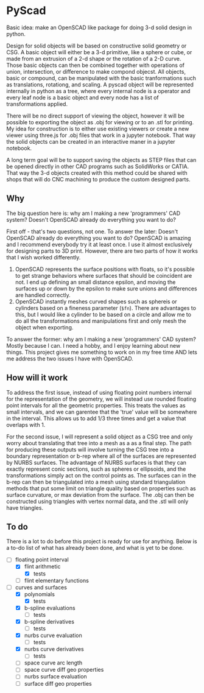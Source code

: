 # PyScad
Basic idea: make an OpenSCAD like package for doing 3-d solid design in python.
 
Design for solid objects will be based on constructive solid geometry or CSG. A basic
object will either be a 3-d primitive, like a sphere or cube, or made from an extrusion
of a 2-d shape or the rotation of a 2-D curve. Those basic objects can then be combined
together with operations of union, intersection, or difference to make compond objecst.
All objects, basic or compound, can be manipulated with the basic tranformations such as
translations, rotationg, and scaling. A pyscad object will be represented internally in
python as a tree, where every internal node is a operator and every leaf node is a basic
object and every node has a list of transformations applied.

There will be no direct support of viewing the object, however it will be possible to
exporting the object as .obj for viewing or to an .stl for printing. My idea for
construction is to either use existing viewers or create a new viewer using three.js for
.obj files that work in a jupyter notebook. That way the solid objects can be created in
an interactive maner in a jupyter notebook.

A long term goal will be to support saving the objects as STEP files that can be opened
directly in other CAD programs such as SolidWorks or CATIA. That way the 3-d objects
created with this method could be shared with shops that will do CNC machining to
produce the custom designed parts.

## **Why**
The big question here is: why am I making a new 'programmers' CAD system? Doesn't
OpenSCAD already do everything you want to do?

First off - that's two questions, not one. To answer the later: Doesn't OpenSCAD already
do everything you want to do? OpenSCAD is amazing and I recommend everybody try it at
least once. I use it almost exclusively for designing parts to 3D print. However, there
are two parts of how it works that I wish worked differently.
1. OpenSCAD represents the surface positions with floats, so it's possible to get
strange behaviors where surfaces that should be coincident are not. I end up defining an
small distance epsilon, and moving the surfaces up or down by the epsilon to make sure
unions and differences are handled correctly.
2. OpenSCAD instantly meshes curved shapes such as sphereis or cylinders based on a
fineness parameter (`$fn`). There are advantages to this, but I would like a cylinder to
be based on a circle and allow me to do all the transformations and manipulations first
and only mesh the object when exporting. 

To answer the former: why am I making a new 'programmers' CAD system? Mostly because I
can. I need a hobby, and I enjoy learning about new things. This project gives me
something to work on in my free time AND lets me address the two issues I have with
OpenSCAD.

## **How will it work**
To address the first issue, instead of using floating point numbers internal for the
representation of the geometry, we will instead use rounded floating point intervals for
all the geometric properties. This treats the values as small intervals, and we can
garentee that the 'true' value will be somewhere in the interval. This allows us to add
1/3 three times and get a value that overlaps with 1.

For the second issue, I will represent a solid object as a CSG tree and only worry about
translating that tree into a mesh as a  as a final step. The path for producing these
outputs will involve turning the CSG tree into a boundary representation or b-rep where
all of the surfaces are represented by NURBS surfaces. The advantage of NURBS surfaces
is that they can exactly represent conic sections, such as spheres or ellipsoids, and
the transformations simply act on the control points as. The surfaces can in the b-rep
can then be triangulated into a mesh using standard triangulation methods that put some
limit on triangle quality based on properties such as surface curvature, or max
deviation from the surface. The .obj can then be constructed using triangles with vertex
normal data, and the .stl will only have triangles.

## To do
There is a lot to do before this project is ready for use for anything. Below is a to-do
list of what has already been done, and what is yet to be done.

- [ ] floating point interval
    - [x] flint arithmetic
        - [x] tests
    - [ ] flint elementary functions
- [ ] curves and surfaces
    - [x] polynomials
        - [x] tests
    - [x] b-spline evaluations
        - [ ] tests
    - [x] b-spline derivatives
        - [ ] tests
    - [x] nurbs curve evaluation
        - [ ] tests
    - [x] nurbs curve derivatives
        - [ ] tests
    - [ ] space curve arc length
    - [ ] space curve diff geo properties
    - [ ] nurbs surface evaluation
    - [ ] surface diff geo properties
